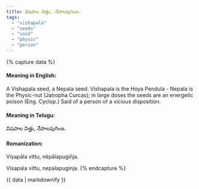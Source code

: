 ```yaml
---
title: విషపాల విత్తు, నేపాలపుగింజ.
tags:
  - "vishapala"
  - "seeds"
  - "said"
  - "physic"
  - "person"
---
```


{% capture data %}
#### Meaning in English:
A Vishapala seed, a Nepala seed.
Vishapala is the Hoya Pendula - Nepala is the Physic-nut (Jatropha Curcas); in large doses the seeds are an energetic poison (Eng. Cyclop.)
Said of a person of a vicious disposition.

#### Meaning in Telugu:
విషపాల విత్తు, నేపాలపుగింజ.

#### Romanization:
Viṣapāla vittu, nēpālapugin̄ja.

Visapala vittu, nepalapuginja.
{% endcapture %}

{{ data | markdownify }}

